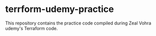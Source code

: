 # terrform-udemy-practice
This repository contains the practice code compiled during Zeal Vohra udemy's Terraform code. 
